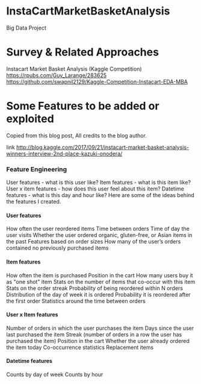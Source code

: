 # InstaCartMarketBasketAnalysis

Big Data Project

# Survey & Related Approaches
Instacart Market Basket Analysis (Kaggle Competition) https://rpubs.com/Guy_Larange/283625
https://github.com/swapnil2129/Kaggle-Competition-Instacart-EDA-MBA


# Some Features to be added or exploited
Copied from this blog post, All credits to the blog author.

link http://blog.kaggle.com/2017/09/21/instacart-market-basket-analysis-winners-interview-2nd-place-kazuki-onodera/

### Feature Engineering

User features - what is this user like?
Item features - what is this item like?
User x item features - how does this user feel about this item?
Datetime features - what is this day and hour like?
Here are some of the ideas behind the features I created.

#### User features

How often the user reordered items
Time between orders
Time of day the user visits
Whether the user ordered organic, gluten-free, or Asian items in the past
Features based on order sizes
How many of the user’s orders contained no previously purchased items

#### Item features

How often the item is purchased
Position in the cart
How many users buy it as "one shot" item
Stats on the number of items that co-occur with this item
Stats on the order streak
Probability of being reordered within N orders
Distribution of the day of week it is ordered
Probability it is reordered after the first order
Statistics around the time between orders

#### User x Item features

Number of orders in which the user purchases the item
Days since the user last purchased the item
Streak (number of orders in a row the user has purchased the item)
Position in the cart
Whether the user already ordered the item today
Co-occurrence statistics
Replacement items

#### Datetime features

Counts by day of week
Counts by hour
